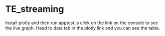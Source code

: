 # TE_streaming


Install plotly and then run apptest.js
click on the link on the console to see the live graph. Head to data tab in the plotly link and you can see the table.
